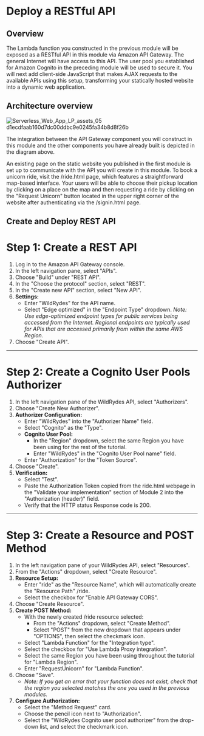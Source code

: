 # Deploy a RESTful API

## Overview

The Lambda function you constructed in the previous module will be exposed as a RESTful API in this module via Amazon API Gateway. The general Internet will have access to this API. The user pool you established for Amazon Cognito in the preceding module will be used to secure it. You will next add client-side JavaScript that makes AJAX requests to the available APIs using this setup, transforming your statically hosted website into a dynamic web application.


## Architecture overview

![Serverless_Web_App_LP_assets_05 d1ecdfaab160d7dc00ddbc9e0245fa34b8d8f26b](https://github.com/atharva5683/Serverless-Web-Application/assets/160429511/bed19d2c-3915-4681-9d96-974c0819f385)

The integration between the API Gateway component you will construct in this module and the other components you have already built is depicted in the diagram above.

An existing page on the static website you published in the first module is set up to communicate with the API you will create in this module. To book a unicorn ride, visit the /ride.html page, which features a straightforward map-based interface. Your users will be able to choose their pickup location by clicking on a place on the map and then requesting a ride by clicking on the "Request Unicorn" button located in the upper right corner of the website after authenticating via the /signin.html page.


## Create and Deploy REST API 

# Step 1: Create a REST API

1. Log in to the Amazon API Gateway console.
2. In the left navigation pane, select "APIs".
3. Choose "Build" under "REST API".
4. In the "Choose the protocol" section, select "REST".
5. In the "Create new API" section, select "New API".
6. **Settings:**
   - Enter "WildRydes" for the API name.
   - Select "Edge optimized" in the "Endpoint Type" dropdown.
     *Note: Use edge-optimized endpoint types for public services being accessed from the Internet. Regional endpoints are typically used for APIs that are accessed primarily from within the same AWS Region.*
7. Choose "Create API".

---

# Step 2: Create a Cognito User Pools Authorizer

1. In the left navigation pane of the WildRydes API, select "Authorizers".
2. Choose "Create New Authorizer".
3. **Authorizer Configuration:**
   - Enter "WildRydes" into the "Authorizer Name" field.
   - Select "Cognito" as the "Type".
   - **Cognito User Pool:**
     - In the "Region" dropdown, select the same Region you have been using for the rest of the tutorial.
     - Enter "WildRydes" in the "Cognito User Pool name" field.
   - Enter "Authorization" for the "Token Source".
4. Choose "Create".
5. **Verification:**
   - Select "Test".
   - Paste the Authorization Token copied from the ride.html webpage in the "Validate your implementation" section of Module 2 into the "Authorization (header)" field.
   - Verify that the HTTP status Response code is 200.

---

# Step 3: Create a Resource and POST Method

1. In the left navigation pane of your WildRydes API, select "Resources".
2. From the "Actions" dropdown, select "Create Resource".
3. **Resource Setup:**
   - Enter "ride" as the "Resource Name", which will automatically create the "Resource Path" /ride.
   - Select the checkbox for "Enable API Gateway CORS".
4. Choose "Create Resource".
5. **Create POST Method:**
   - With the newly created /ride resource selected:
     - From the "Actions" dropdown, select "Create Method".
     - Select "POST" from the new dropdown that appears under "OPTIONS", then select the checkmark icon.
   - Select "Lambda Function" for the "Integration type".
   - Select the checkbox for "Use Lambda Proxy integration".
   - Select the same Region you have been using throughout the tutorial for "Lambda Region".
   - Enter "RequestUnicorn" for "Lambda Function".
6. Choose "Save".
   - *Note: If you get an error that your function does not exist, check that the region you selected matches the one you used in the previous modules.*
7. **Configure Authorization:**
   - Select the "Method Request" card.
   - Choose the pencil icon next to "Authorization".
   - Select the "WildRydes Cognito user pool authorizer" from the drop-down list, and select the checkmark icon.
